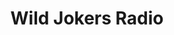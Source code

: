 ---
layout: post
title: Wild Jokers Radio
categories : [event]
promotional-image: wild-jokers-radio.jpg
comments: true
---